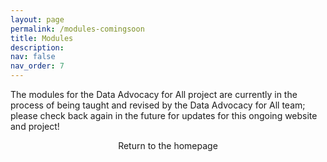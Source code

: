 ```yaml
---
layout: page
permalink: /modules-comingsoon
title: Modules
description: 
nav: false
nav_order: 7
---
```


The modules for the Data Advocacy for All project are currently in the process of being taught and revised by the Data Advocacy for All team; please check back again in the future for updates for this ongoing website and project!

<center>
<sl-button-group label="Alignment">
  <sl-button href="https://da4all.github.io/">Return to the homepage</sl-button>
</sl-button-group>
</center>
